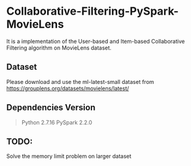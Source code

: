 # Collaborative-Filtering-PySpark-MovieLens
It is a implementation of the User-based and Item-based Collaborative Filtering algorithm on MovieLens dataset.

## Dataset
Please download and use the ml-latest-small dataset from https://grouplens.org/datasets/movielens/latest/

## Dependencies Version
> Python 2.7.16
> PySpark 2.2.0

## TODO:
Solve the memory limit problem on larger dataset
